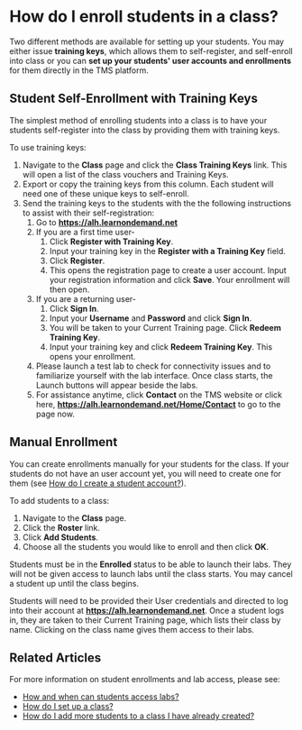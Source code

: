 # How do I enroll students in a class?

Two different methods are available for setting up your students. You may either issue **training keys**, which allows them to self-register, and self-enroll into class or you can **set up your students' user accounts and enrollments** for them directly in the TMS platform.

## Student Self-Enrollment with Training Keys
The simplest method of enrolling students into a class is to have your students self-register into the class by providing them with training keys. 

To use training keys:
1. Navigate to the **Class** page and click the **Class Training Keys** link. This will open a list of the class vouchers and Training Keys. 
1. Export or copy the training keys from this column. Each student will need one of these unique keys to self-enroll. 
1. Send the training keys to the students with the the following instructions to assist with their self-registration:
    1. Go to **https://alh.learnondemand.net**
    1. If you are a first time user-
        1. Click **Register with Training Key**.
        1. Input your training key in the **Register with a Training Key** field.
        1. Click **Register**.
        1. This opens the registration page to create a user account. Input your registration information and click **Save**. Your enrollment will then open.
    1. If you are a returning user-
        1. Click **Sign In**.
        1. Input your **Username** and **Password** and click **Sign In**.
        1. You will be taken to your Current Training page. Click **Redeem Training Key**.
        1. Input your training key and click **Redeem Training Key**. This opens your enrollment.
    1. Please launch a test lab to check for connectivity issues and to familiarize yourself with the lab interface. Once class starts, the Launch buttons will appear beside the labs.
    1. For assistance anytime, click **Contact** on the TMS website or click here, **https://alh.learnondemand.net/Home/Contact** to go to the page now.

## Manual Enrollment
You can create enrollments manually for your students for the class. If your students do not have an user account yet, you will need to create one for them (see [How do I create a student account?](../user-accounts/create-student-account.md)).

To add students to a class:
1. Navigate to the **Class** page.
1. Click the **Roster** link.
1. Click **Add Students**.
1. Choose all the students you would like to enroll and then click **OK**.

Students must be in the **Enrolled** status to be able to launch their labs. They will not be given access to launch labs until the class starts. You may cancel a student up until the class begins.

Students will need to be provided their User credentials and directed to log into their account at **https://alh.learnondemand.net**. Once a student logs in, they are taken to their Current Training page, which lists their class by name. Clicking on the class name gives them access to their labs.

## Related Articles
For more information on student enrollments and lab access, please see:
- [How and when can students access labs?](../faq-for-arvato-marketplace/students-access-labs.md)
- [How do I set up a class?](set-up-class.md)
- [How do I add more students to a class I have already created?](add-more-students-to-class.md)
